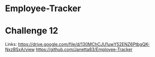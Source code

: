 # Employee-Tracker
# Challenge 12

Links:
https://drive.google.com/file/d/130MChCJU1uwY52ENZ6PtbgQK-NxzBSxA/view
https://github.com/Janetta83/Employee-Tracker
